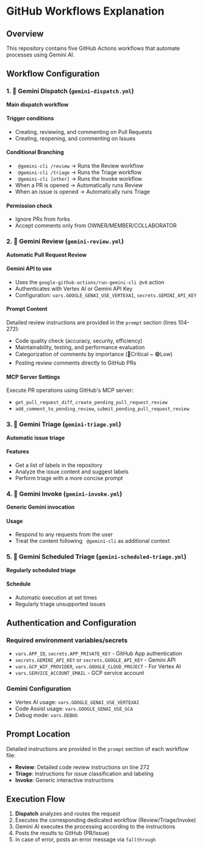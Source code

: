 # GitHub Workflows Explanation

## Overview

This repository contains five GitHub Actions workflows that automate processes using Gemini AI.

## Workflow Configuration

### 1. 🔀 Gemini Dispatch (`gemini-dispatch.yml`)

**Main dispatch workflow**

#### Trigger conditions

- Creating, reviewing, and commenting on Pull Requests
- Creating, reopening, and commenting on Issues

#### Conditional Branching

- ` @gemini-cli /review` → Runs the Review workflow
- ` @gemini-cli /triage` → Runs the Triage workflow
- ` @gemini-cli [other]` → Runs the Invoke workflow
- When a PR is opened → Automatically runs Review
- When an issue is opened → Automatically runs Triage

#### Permission check

- Ignore PRs from forks
- Accept comments only from OWNER/MEMBER/COLLABORATOR

### 2. 🔎 Gemini Review (`gemini-review.yml`)

**Automatic Pull Request Review**

#### Gemini API to use

- Uses the `google-github-actions/run-gemini-cli @v0` action
- Authenticates with Vertex AI or Gemini API Key
- Configuration: `vars.GOOGLE_GENAI_USE_VERTEXAI`, `secrets.GEMINI_API_KEY`

#### Prompt Content

Detailed review instructions are provided in the `prompt` section (lines 104-272):

- Code quality check (accuracy, security, efficiency)
- Maintainability, testing, and performance evaluation
- Categorization of comments by importance (🔴Critical ~ 🟢Low)
- Posting review comments directly to GitHub PRs

#### MCP Server Settings

Execute PR operations using GitHub's MCP server:

- `get_pull_request_diff`, `create_pending_pull_request_review`
- `add_comment_to_pending_review`, `submit_pending_pull_request_review`

### 3. 🔀 Gemini Triage (`gemini-triage.yml`)

**Automatic issue triage**

#### Features

- Get a list of labels in the repository
- Analyze the issue content and suggest labels
- Perform triage with a more concise prompt

### 4. 🔀 Gemini Invoke (`gemini-invoke.yml`)

**Generic Gemini invocation**

#### Usage

- Respond to any requests from the user
- Treat the content following ` @gemini-cli` as additional context

### 5. 🔀 Gemini Scheduled Triage (`gemini-scheduled-triage.yml`)

**Regularly scheduled triage**

#### Schedule

- Automatic execution at set times
- Regularly triage unsupported issues

## Authentication and Configuration

### Required environment variables/secrets

- `vars.APP_ID`, `secrets.APP_PRIVATE_KEY` - GitHub App authentication
- `secrets.GEMINI_API_KEY` or `secrets.GOOGLE_API_KEY` - Gemini API
- `vars.GCP_WIF_PROVIDER`, `vars.GOOGLE_CLOUD_PROJECT` - For Vertex AI
- `vars.SERVICE_ACCOUNT_EMAIL` - GCP service account

### Gemini Configuration

- Vertex AI usage: `vars.GOOGLE_GENAI_USE_VERTEXAI`
- Code Assist usage: `vars.GOOGLE_GENAI_USE_GCA`
- Debug mode: `vars.DEBUG`

## Prompt Location

Detailed instructions are provided in the `prompt` section of each workflow file:

- **Review**: Detailed code review instructions on line 272
- **Triage**: Instructions for issue classification and labeling
- **Invoke**: Generic interactive instructions

## Execution Flow

1. **Dispatch** analyzes and routes the request
2. Executes the corresponding dedicated workflow (Review/Triage/Invoke)
3. Gemini AI executes the processing according to the instructions
4. Posts the results to GitHub (PR/Issue)
5. In case of error, posts an error message via `fallthrough`
